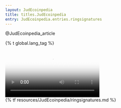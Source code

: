 ```yaml
---
layout: JudEcoinpedia
title: titles.JudEcoinpedia
entry: JudEcoinpedia.entries.ringsignatures
---
```


@JudEcoinpedia_article

{% t global.lang_tag %}
<div class="box-video">
  <video controls poster="/img/ring-signatures-poster.png" preload="metadata" aria-label="Introduction to Ring Signatures">
    <source src="/media/JudEcoin%20-%20Ring%20Signatures.m4v">
  </video>
</div>
{% tf resources/JudEcoinpedia/ringsignatures.md %}
